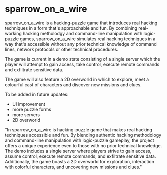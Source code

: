 # sparrow_on_a_wire


sparrow_on_a_wire is a hacking-puzzle game that introduces real hacking techniques in a form that's approachable and fun. By combining real-working hacking metholodgy and command-line manipulation with logic-puzzle games, sparrow_on_a_wire simulates real hacking techniques in a way that's accessible without any prior technical knowledge of command lines, network protocols or other technical procedures.

The game is current in a demo state consisting of a single server which the player will attempt to gain access, take control, execute remote commands and exfiltrate sensitive data.

The game will also feature a 2D overworld in which to explore, meet a colourful cast of characters and discover new missions and clues.

To be added in future updates:

- UI improvement
- more puzzle forms
- more servers
- 2D overworld

"In sparrow\_on_a\_wire is hacking-puzzle game that makes real hacking techniques accessible and fun. By blending authentic hacking methodology and command-line manipulation with logic-puzzle gameplay, the project offers a unique experience even to those with no prior technical knowledge. The demo includes a single server where players strive to gain access, assume control, execute remote commands, and exfiltrate sensitive data. Additionally, the game boasts a 2D overworld for exploration, interaction with colorful characters, and uncovering new missions and clues."